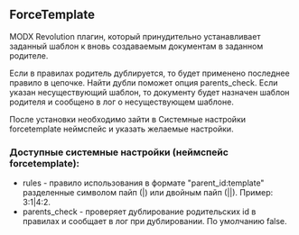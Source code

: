 ## ForceTemplate

MODX Revolution плагин, который принудительно устанавливает заданный шаблон к вновь создаваемым документам в заданном родителе.

Если в правилах родитель дублируется, то будет применено последнее правило в цепочке. Найти дубли поможет опция parents_check. 
Если указан несуществующий шаблон, то документу будет назначен шаблон родителя и сообщено в лог о несуществующем шаблоне.

После установки необходимо зайти в Системные настройки forcetemplate неймспейс и указать желаемые настройки. 


### Доступные системные настройки (неймспейс forcetemplate):

* rules - правило использования в формате "parent_id:template" разделенные символом пайп (|) или двойным пайп (||). Пример: 3:1|4:2.
* parents_check - проверяет дублирование родительских id в правилах и сообщает в лог при дублировании. По умолчанию false.